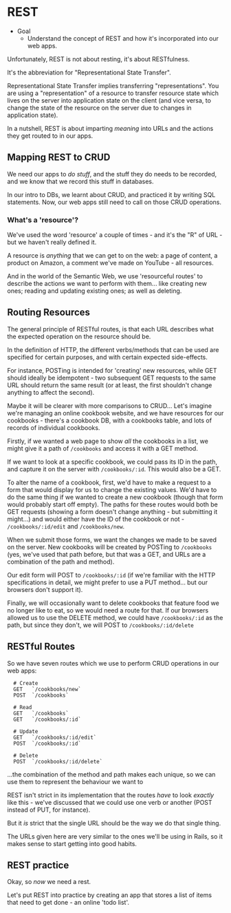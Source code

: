 # REST

- Goal
  - Understand the concept of REST and how it's incorporated into our web apps.


Unfortunately, REST is not about resting, it's about RESTfulness.

It's the abbreviation for "Representational State Transfer".

Representational State Transfer implies transferring "representations". You are using a "representation" of a resource to transfer resource state which lives on the server into application state on the client (and vice versa, to change the state of the resource on the server due to changes in application state).

In a nutshell, REST is about imparting *meaning* into URLs and the actions they get routed to in our apps.


## Mapping REST to CRUD

We need our apps to *do stuff*, and the stuff they do needs to be recorded, and we know that we record this stuff in databases.

In our intro to DBs, we learnt about CRUD, and practiced it by writing SQL statements. Now, our web apps still need to call on those CRUD operations.


### What's a 'resource'?

We've used the word 'resource' a couple of times - and it's the "R" of URL - but we haven't really defined it.

A resource is *anything* that we can get to on the web: a page of content, a product on Amazon, a comment we've made on YouTube - all resources.

And in the world of the Semantic Web, we use 'resourceful routes' to describe the actions we want to perform with them... like creating new ones; reading and updating existing ones; as well as deleting.


## Routing Resources

The general principle of RESTful routes, is that each URL describes what the expected operation on the resource should be.

In the definition of HTTP, the different verbs/methods that can be used are specified for certain purposes, and with certain expected side-effects.

For instance, POSTing is intended for 'creating' new resources, while GET should ideally be idempotent - two subsequent GET requests to the same URL should return the same result (or at least, the first shouldn't change anything to affect the second).

Maybe it will be clearer with more comparisons to CRUD... Let's imagine we're managing an online cookbook website, and we have resources for our cookbooks - there's a cookbook DB, with a cookbooks table, and lots of records of individual cookbooks.

Firstly, if we wanted a web page to show *all* the cookbooks in a list, we might give it a path of `/cookbooks` and access it with a GET method.

If we want to look at a specific cookbook, we could pass its ID in the path, and capture it on the server with `/cookbooks/:id`. This would also be a GET.

To alter the name of a cookbook, first, we'd have to make a request to a form that would display for us to change the existing values. We'd have to do the same thing if we wanted to create a new cookbook (though that form would probably start off empty). The paths for these routes would both be GET requests (showing a form doesn't change anything - but submitting it might...) and would either have the ID of the cookbook or not - `/cookbooks/:id/edit` and `/cookbooks/new`.

When we submit those forms, we want the changes we made to be saved on the server. New cookbooks will be created by POSTing to `/cookbooks` (yes, we've used that path before, but that was a GET, and URLs are a combination of the path and method).

Our edit form will POST to `/cookbooks/:id` (if we're familiar with the HTTP specifications in detail, we might prefer to use a PUT method... but our browsers don't support it).

Finally, we will occasionally want to delete cookbooks that feature food we no longer like to eat, so we would need a route for that. If our browsers allowed us to use the DELETE method, we could have `/cookbooks/:id` as the path, but since they don't, we will POST to `/cookbooks/:id/delete`


## RESTful Routes

So we have seven routes which we use to perform CRUD operations in our web apps:

```
  # Create
  GET   `/cookbooks/new`
  POST  `/cookbooks`

  # Read
  GET   `/cookbooks`
  GET   `/cookbooks/:id`

  # Update
  GET   `/cookbooks/:id/edit`
  POST  `/cookbooks/:id`

  # Delete
  POST  `/cookbooks/:id/delete`
```

...the combination of the method and path makes each unique, so we can use them to represent the behaviour we want to

REST isn't strict in its implementation that the routes *have* to look *exactly* like this - we've discussed that we could use one verb or another (POST instead of PUT, for instance).

But it *is* strict that the single URL should be the way we do that single thing.

The URLs given here are very similar to the ones we'll be using in Rails, so it makes sense to start getting into good habits.


## REST practice

Okay, so *now* we need a rest.

Let's put REST into practice by creating an app that stores a list of items that need to get done - an online 'todo list'.




